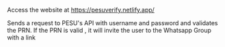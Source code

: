 Access the website at 
https://pesuverify.netlify.app/

Sends a request to PESU's API with username and password and validates the PRN.
If the PRN is valid , it will invite the user to the Whatsapp Group with a link
